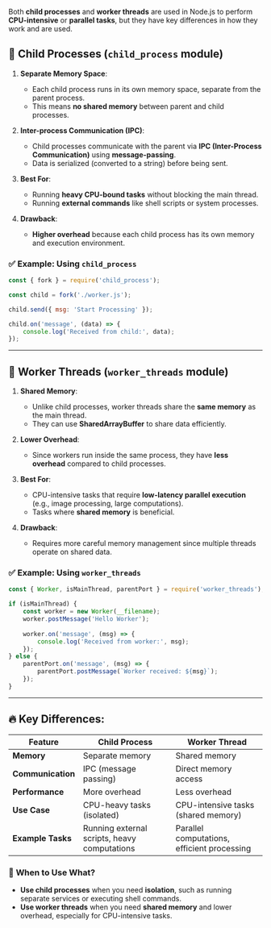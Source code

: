 Both **child processes** and **worker threads** are used in Node.js to perform **CPU-intensive** or **parallel tasks**, but they have key differences in how they work and are used.

## 🔹 **Child Processes (`child_process` module)**
1. **Separate Memory Space**:
   - Each child process runs in its own memory space, separate from the parent process.
   - This means **no shared memory** between parent and child processes.

2. **Inter-process Communication (IPC)**:
   - Child processes communicate with the parent via **IPC (Inter-Process Communication)** using **message-passing**.
   - Data is serialized (converted to a string) before being sent.

3. **Best For**:
   - Running **heavy CPU-bound tasks** without blocking the main thread.
   - Running **external commands** like shell scripts or system processes.

4. **Drawback**:
   - **Higher overhead** because each child process has its own memory and execution environment.

### ✅ Example: Using `child_process`
```javascript
const { fork } = require('child_process');

const child = fork('./worker.js');

child.send({ msg: 'Start Processing' });

child.on('message', (data) => {
    console.log('Received from child:', data);
});
```

---

## 🔹 **Worker Threads (`worker_threads` module)**
1. **Shared Memory**:
   - Unlike child processes, worker threads share the **same memory** as the main thread.
   - They can use **SharedArrayBuffer** to share data efficiently.

2. **Lower Overhead**:
   - Since workers run inside the same process, they have **less overhead** compared to child processes.

3. **Best For**:
   - CPU-intensive tasks that require **low-latency parallel execution** (e.g., image processing, large computations).
   - Tasks where **shared memory** is beneficial.

4. **Drawback**:
   - Requires more careful memory management since multiple threads operate on shared data.

### ✅ Example: Using `worker_threads`
```javascript
const { Worker, isMainThread, parentPort } = require('worker_threads');

if (isMainThread) {
    const worker = new Worker(__filename);
    worker.postMessage('Hello Worker');
    
    worker.on('message', (msg) => {
        console.log('Received from worker:', msg);
    });
} else {
    parentPort.on('message', (msg) => {
        parentPort.postMessage(`Worker received: ${msg}`);
    });
}
```

---

## 🔥 **Key Differences:**
| Feature         | Child Process | Worker Thread |
|---------------|-------------|---------------|
| **Memory** | Separate memory | Shared memory |
| **Communication** | IPC (message passing) | Direct memory access |
| **Performance** | More overhead | Less overhead |
| **Use Case** | CPU-heavy tasks (isolated) | CPU-intensive tasks (shared memory) |
| **Example Tasks** | Running external scripts, heavy computations | Parallel computations, efficient processing |

### 🚀 **When to Use What?**
- **Use child processes** when you need **isolation**, such as running separate services or executing shell commands.
- **Use worker threads** when you need **shared memory** and lower overhead, especially for CPU-intensive tasks.

